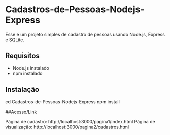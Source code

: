 # Cadastros-de-Pessoas-Nodejs-Express

Esse é um projeto simples de cadastro de pessoas usando Node.js, Express e SQLite.

## Requisitos

- Node.js instalado
- npm instalado

## Instalação

cd Cadastros-de-Pessoas-Nodejs-Express
npm install

##Acesso/Link

Página de cadastro: http://localhost:3000/pagina1/index.html 
Página de visualização: http://localhost:3000/pagina2/cadastros.html


